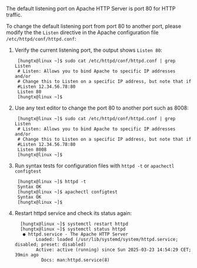 The default listening port on Apache HTTP Server is port 80 for HTTP traffic.

To change the default listening port from port 80 to another port, please modify the the `Listen` directive in the Apache configuration file `/etc/httpd/conf/httpd.conf`:

1. Verify the current listening port, the output shows `Listen 80`:
   ```
    [hungtx@linux ~]$ sudo cat /etc/httpd/conf/httpd.conf | grep Listen
    # Listen: Allows you to bind Apache to specific IP addresses and/or
    # Change this to Listen on a specific IP address, but note that if
    #Listen 12.34.56.78:80
    Listen 80
    [hungtx@linux ~]$
   ```
2. Use any text editor to change the port 80 to another port such as 8008:
   ```
    [hungtx@linux ~]$ sudo cat /etc/httpd/conf/httpd.conf | grep Listen
    # Listen: Allows you to bind Apache to specific IP addresses and/or
    # Change this to Listen on a specific IP address, but note that if
    #Listen 12.34.56.78:80
    Listen 8008
    [hungtx@linux ~]$
   ```
3. Run syntax tests for configuration files with `httpd -t` or `apachectl configtest`
   ```
    [hungtx@linux ~]$ httpd -t
    Syntax OK   
    [hungtx@linux ~]$ apachectl configtest
    Syntax OK
    [hungtx@linux ~]$
   ```
4. Restart httpd service and check its status again:
   ```
     [hungtx@linux ~]$ systemctl restart httpd
     [hungtx@linux ~]$ systemctl status httpd
      ● httpd.service - The Apache HTTP Server
           Loaded: loaded (/usr/lib/systemd/system/httpd.service; disabled; preset: disabled)
           Active: active (running) since Sun 2025-03-23 14:54:29 CET; 39min ago
             Docs: man:httpd.service(8)
         Main PID: 8060 (httpd)
           Status: "Total requests: 6; Idle/Busy workers 100/0;Requests/sec: 0.00256; Bytes served/sec:   8 B/sec"
            Tasks: 177 (limit: 73454)
           Memory: 40.2M
              CPU: 1.547s
           CGroup: /system.slice/httpd.service
                   ├─8060 /usr/sbin/httpd -DFOREGROUND
                   ├─8068 /usr/sbin/httpd -DFOREGROUND
                   ├─8069 /usr/sbin/httpd -DFOREGROUND
                   ├─8070 /usr/sbin/httpd -DFOREGROUND
                   └─8071 /usr/sbin/httpd -DFOREGROUND
      
      Mar 23 14:54:29 linux.fritz.box systemd[1]: Starting The Apache HTTP Server...
      Mar 23 14:54:29 linux.fritz.box httpd[8060]: Server configured, listening on: port 8008
      Mar 23 14:54:29 linux.fritz.box systemd[1]: Started The Apache HTTP Server.
      [hungtx@linux ~]$
   ```
   The output line `Mar 23 14:54:29 linux.fritz.box httpd[8060]: Server configured, listening on: port 8008` indicates that the listening port has been changed to 8008
5. Check the default AlmaLinux Test Page again:
    - With new URL of `http://locahost:8008` or `http://127.0.0.1:8008` on the AlmaLinux machine/server on which the Apache HTTP Server is installed.
    - With new URL of `http://webserver_ip_address` on other machines/clients.

